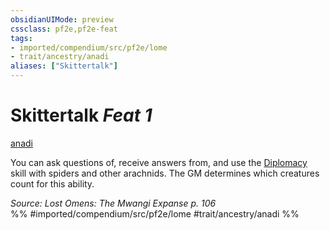 ```yaml
---
obsidianUIMode: preview
cssclass: pf2e,pf2e-feat
tags:
- imported/compendium/src/pf2e/lome
- trait/ancestry/anadi
aliases: ["Skittertalk"]
---
```

# Skittertalk  *Feat 1*  
[anadi](anadi-lome.md)  


You can ask questions of, receive answers from, and use the [Diplomacy](../skills.md#Diplomacy) skill with spiders and other arachnids. The GM determines which creatures count for this ability.

*Source: Lost Omens: The Mwangi Expanse p. 106*  
%% #imported/compendium/src/pf2e/lome #trait/ancestry/anadi %%